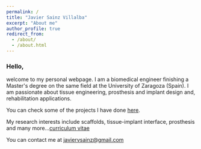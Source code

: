 ```yaml
---
permalink: /
title: "Javier Sainz Villalba"
excerpt: "About me"
author_profile: true
redirect_from: 
  - /about/
  - /about.html
---
```


### Hello,

welcome to my personal webpage. I am a biomedical engineer finishing a Master's degree on the same field at the University of Zaragoza (Spain). I am passionate about tissue engineering, prosthesis and implant design and, rehabilitation applications.

You can check some of the projects I have done [here](https://javiersainzvillalba.github.io/talks/). 

My research interests include scaffolds, tissue-implant interface, prosthesis and many more...[curriculum vitae](https://javiersainzvillalba.github.io/cv/) 

You can contact me at javiervsainz@gmail.com

